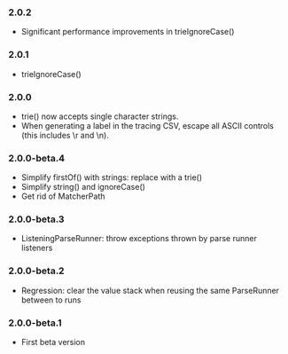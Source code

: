 ### 2.0.2

* Significant performance improvements in trieIgnoreCase()

### 2.0.1

* trieIgnoreCase()

### 2.0.0

* trie() now accepts single character strings.
* When generating a label in the tracing CSV, escape all ASCII controls (this
  includes \r and \n).

### 2.0.0-beta.4

* Simplify firstOf() with strings: replace with a trie()
* Simplify string() and ignoreCase()
* Get rid of MatcherPath

### 2.0.0-beta.3

* ListeningParseRunner: throw exceptions thrown by parse runner listeners

### 2.0.0-beta.2

* Regression: clear the value stack when reusing the same ParseRunner between to
  runs

### 2.0.0-beta.1

* First beta version

